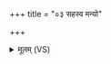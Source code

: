 +++
title = "०३ सहस्व मन्यो"

+++
<details><summary>मूलम् (VS)</summary>

सह॑स्व मन्यो अ॒भिमा॑तिम॒स्मै रु॒जन्मृ॒णन्प्र॑मृ॒णन्प्रेहि॒ शत्रू॑न्। उ॒ग्रं ते॒ पाजो॑ न॒न्वा रु॑रुध्रे व॒शी वशं॑ नयासा एकज॒ त्वम् ॥
</details>